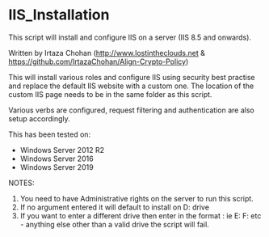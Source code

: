 # IIS_Installation

This script will install and configure IIS on a server (IIS 8.5 and onwards).

Written by Irtaza Chohan (http://www.lostintheclouds.net & https://github.com/IrtazaChohan/Align-Crypto-Policy)

This will install various roles and configure IIS using security best practise and replace the default IIS website with a custom one.
The location of the custom IIS page needs to be in the same folder as this script.

Various verbs are configured, request filtering and authentication are also setup accordingly.

This has been tested on:

- Windows Server 2012 R2
- Windows Server 2016
- Windows Server 2019


NOTES:

1. You need to have Administrative rights on the server to run this script. 
2. If no argument entered it will default to install on D: drive
3. If you want to enter a different drive then enter in the format <DRIVE>: ie E: F: etc - anything else other than a valid drive the script will fail. 
 
 